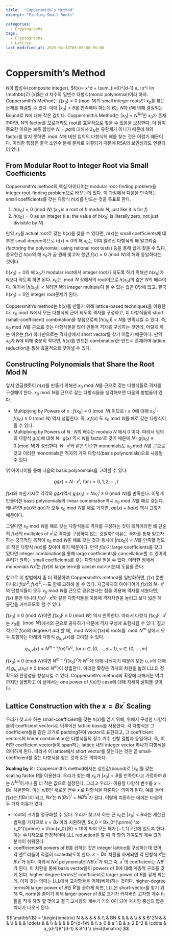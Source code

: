 ```yaml
---
title:  "Coppersmith’s Method"
excerpt: "Finding Small Roots"

categories:
  - Cryptography
tags:
  - Cryptography
  - Lattice
last_modified_at: 2025-04-18T08:06:00-05:00
---
```



# Coppersmith’s Method

$N$이 합성수(composite integer), $f(x)= x^d + \sum_{i=0}^{d-1} a_i x^i \in \mathbb{Z} [x]$는 $d$ 차수의 일변수 다항식(monic polynomial)이라 하자. Coppersmith’s Method는  $f(x_0) = 0 \pmod{N}$의 small integer roots인 $x_0$를 찾는 문제를 해결할 수 있다. 이때 $\vert x_0 \vert < B$를 만족해야 하는데 $B$는 $N$과 $d$에 의해 결정되는 Bound로 $N$에 대해 작은 값이다. Coppersmith’s Method는 $\vert x_0 \vert < N^{1/d}$인 $x_0$가 존재한다면, $N$의 factor를 모르더라도 root를 효율적으로 찾을 수 있음을 보장한다. 이 점이 중요한 이유는 보통 합성수 $N=pq$에 대해서 $\mathbb{Z}_N$는 유한체가 아니기 때문에 $N$의 factor를 알지 못하면 $\bmod N$에 대한 임의의 다항식의 해를 찾는 것은 어렵기 때문이다. 이러한 특징은 결국 소인수 분해 문제로 귀결되기 때문에 RSA의 보안성과도 연결되어 있다. 

## From Modular Root to Integer Root via Small Coefficients

Coppersmith’s method의 핵심 아이디어는 modular root-finding problem을 integer root-finding problem으로 바꾸는데 있다. 이 과정에서 다음을 만족하는 small coefficients를 갖는 다항식 $h(x)$를 만드는 것을 목표로 한다. 

1. $h(x_0) = 0 \pmod{N}$ ($x_0$ is a root of $h$ modulo $N$, just like it is for $f$)
2. $h(x_0) = 0$ as an integer (i.e. the value of $h(x_0)$ is literally zero, not just divisible by $N$)

만약 $x_0$를 actual root로 갖는 $h(x)$를 찾을 수 있다면, $h(x)$는 small coefficients에 대부분 small degree이므로 $h(x)=0$의 해 $x_0$는 이미 알려진 다항식의 해 알고리즘(factoring the polynomial, using rational root tests) 등을 통해 쉽게 찾을 수 있다. 중요한건 $h(x)$의 해 $x_0$가 곧 원래 찾고자 했던 $f(x) = 0 \pmod{N}$의 해와 동일하다는 것이다. 

$h(x_0)=0$의 해 $x_0$가 modular root에서 integer root가 되도록 하기 위해선 $h(x_0)$가 $N$보다 작도록 하면 된다. $x_0$는 $\bmod N$ 상에서의 root이므로 $h(x_0)$의 값은 $N$의 배수이다. 여기서 $\vert h(x_0) \vert < N$라면 $N$의 integer multiple이 될 수 있는 값은 0밖에 없고, 결국 $h(x_0) = 0$인 integer root문제가 된다. 

Coppersmith’s method는 $h(x)$를 만들기 위해 lattice-based techniques을 이용한다. $x_0 \bmod N$에서 모든 다항식의 근이 되도록 격자를 구성하고, 이 다항식들의 short (small-coefficient) combination을 찾음으로써 $\vert h(x_0) \vert < N$를 만족시킬 수 있다. 즉, $x_0 \bmod N$를 근으로 갖는 다항식들을 많이 만들어 격자를 구성하는 것인데, 이렇게 하는 이유는 $f(x)$ 하나만으로는 격자상에서 short vector를 찾기 어렵기 때문이다. 만약 $x_0$가 $N$에 비해 충분히 작다면, $h(x)$를 만드는 combination은 반드시 존재하며 lattice reduction을 통해 효율적으로 찾아낼 수 있다. 

## Constructing Polynomials that Share the Root Mod N

앞서 언급했듯이 $h(x)$를 만들기 위해선 $x_0 \bmod N$를 근으로 갖는 다항식들로 격자를 구성해야 한다. $x_0 \bmod N$를 근으로 갖는 다항식들을 생각해보면 다음의 방법들이 있다. 

- Multiplying by Powers of $x$ : $f(x_0) \equiv 0 \pmod{N}$ 이므로 $i \geq 0$에 대해 $x_0^i \cdot f(x_0) \equiv 0 \pmod{N}$ 역시 성립한다. 즉, $x_if(x)$ 도 $x_0 \bmod N$를 해로 갖는 다항식이 될 수 있다.
- Multiplying by Powers of $N$ : $N$의 배수는 modulo $N$ 에서 0 이다. 따라서 임의의 다항식 $g(x)$에 대해 $N \cdot g(x)$ 역시 $N$을 factor로 갖기 때문에 $N \cdot g(x_0) \equiv 0 \pmod{N}$가 성립한다. $N \cdot x^i$와 같은 단순한 monomials도 $x_0 \bmod N$를 근으로 갖고 이러한 monomials은 격자의 기저 다항식(basis polynomials)으로 사용될 수 있다. 

위 아이디어를 통해 다음의 basis polynomials을 고려할 수 있다. 

$$g_i(x) = N \cdot x^i, \text{ for } i = 0, 1, 2, \cdots, t$$ 

$f(x)$와 마찬가지로 각각의 $g_i(x)$역시 $g_i(x_0) = Nx_0^i \equiv 0 \pmod{N}$를 만족한다. 이렇게 만들어진 basis polynomials의 linear combination역시 $x_0 \bmod N$를 해로 갖는다. 왜냐하면 $p(x)$와 $q(x)$가 모두 $x_0 \bmod N$를 해로 가지면, $ap(x) + bq(x)$ 역시 그렇기 때문이다. 

그렇다면 $x_0 \bmod N$을 해로 갖는 다항식들로 격자를 구성하는 것이 목적이라면 왜 단순히 $f(x)$의 multiples of $x^i$로 격자를 구성하지 않는 것일까? 이유는 격자를 통해 얻고자 하는 궁극적인 목적이 $x_0 \bmod N$을 해로 갖는 것과 동시에 $\vert h(x_0) \vert < N$를 만족할 정도로 작은 다항식 $h(x)$를 찾아야 하기 때문이다. 만약 $f(x)$가 large coefficients를 갖고 있다면 integer combination을 통해 large coefficients을 cancellation할 수 있어야 우리가 원하는 small coefficients를 갖는 다항식을 얻을 수 있다. 이러한 점에서 monomials $Nx^i$는 $f(x)$의 large term을 cancel out시키는데 도움을 준다. 

참고로 이 방법에서 좀 더 확장하여 Coppersmith’s method를 일반화하면, $f(x)$ 뿐만 아니라 $f(x)^2, f(x)^3, \cdots$도 함께 고려해 볼 수 있다. 지금까지의 아이디어가 $f(x)$와 $N \cdot x^i$의 단항식들이 모두 $x_0 \bmod N$를 근으로 공유한다는 점을 이용해 격자를 세웠다면, $f(x)$ 뿐만 아니라 $f(x)^j \cdot x^i$와 같은 다항식들을 이용해 격자차원을 늘리고 보다 넓은 해 공간을 커버하도록 할 수 있다. 

$f(x_0) \equiv 0 \pmod{N}$이면 $f(x_0)^j \equiv 0 \pmod{N^j}$ 역시 만족한다. 
따라서 다항식 $f(x_0)^j \cdot x^i$는 $x_0$을 $\pmod{N^j}$에서의 근으로 공유하기 때문에 격자 구성에 포함시킬 수 있다. 
결과적으로 $f(x)$의 degree가 $d$라 할 때, $\bmod N$에서 $f(x)$의 roots를 $\bmod N^m$ 상에서 모두 포함하는 아래의 다항식 $g_{u,v}(x)$를 고려할 수 있다. 

$$g_{u, v}(x) = N^{m-v} f(x)^vx^u, \text{ for } u \in \lbrace 0, \cdots, d-1 \rbrace, v \in \lbrace 0, \cdots, m \rbrace$$

$f(x_0) \equiv 0 \pmod{N}$이면 $N^{m-v} f(x_0)^v$가 $N^m$에 의해 나눠지기 때문에 모든 $u, v$에 대해서 $g_{u,v}(x_0) \equiv 0 \pmod{N^m}$이 성립한다. 이러한 확장은 격자의 차원을 늘려 LLL의 정확도와 안정성을 향상시킬 수 있다. Coppersmith’s method의 확장에 대해서는 여기까지만 설명하고 이 글에서는 one power of $f(x)$인 case에 대해 자세히 살펴볼 것이다.  

## Lattice Construction with the $x = Bx^{\prime}$ Scaling

우리가 찾고자 하는 small-coefficient를 갖는 $h(x)$를 얻기 위해, 위에서 구성한 다항식들의 coefficient vectors로 이루어진 lattice basis를 사용한다. 각 다항식은 그 coefficient들을 같은 크기로 padding하여 vector로 표현되고, 그 coefficient vectors의 linear combination은 다항식들의 정수 계수 선형 결합과 동일하다. 즉, 이러한 coefficient vector들이 span하는 lattice 내의 integer vector 하나가 다항식을 의미하게 된다. 따라서 이 lattice에서 short vector를 찾는다는 것은 곧 small-coefficient를 갖는 다항식을 찾는 것과 같은 의미이다. 

**Scaling by** $B$ : Coppersmith’s method에서는 상한값(bound)로 $\vert x_0 \vert$를 갖는 scaling factor $B$를 이용한다. 우리가 찾는 해 $x_0$가 $\vert x_0 \vert < B$를 만족한다고 가정하며 $B$는 $N^{1/d}$이거나 좀 더 작은 값으로 설정된다. 그리고 우리가 이용할 다항식 변수를 $x=Bx^{\prime}$ 치환한다. 이는 $x/B$인 새로운 변수 $x^{\prime}$로 다항식을 다룬다는 의미가 된다. 예를 들어 $f(x)$는 $f(Bx^{\prime})$이 되고, $Nx^i$는 $N(Bx^{\prime})^i = NB^ix^{{\prime}^i}$가 된다. 이렇게 치환하는 데에는 다음의 두 가지 이유가 있다. 

- root의 크기를 정규화할 수 있다. 우리가 찾고자 하는 근 $x_0$는 $\vert x_0 \vert < B$라는 제한된 범위를 가지므로 $x = Bx^{\prime}$이라 치환하면, $x_0 = Bx_0^{\prime} \to x_0^{\prime} = \frac{x_0}{B} < 1$이 되어 모든 해가 $[-1, 1]$구간에 있도록 한다. 이는 수치적으로 안정적이며 LLL reduction을 할 때 각 항의 기여도와 계수 크기 분석이 쉬워진다.
- coefficients에 powers of $B$를 곱하는 것은 integer lattice를 구성하는데 있어 각 엔트리들이 적절히 scaled되도록 한다. $x=Bx^{\prime}$ 치환을 하게되면 각 단항식 $x^i$는 $B^ix^{{\prime}^i}$가 된다. 따라서 $Nx^i$ polynomial은 $NB^ix^{{\prime}^i}$가 되고 즉, $x^{{\prime}^i}$의 coefficient는 $NB^i$가 된다. 이 치환을 통해 basis vector들이 powers of $B$에 대해 계층적 구조를 갖게 된다. higher-degree terms은 coefficient로 larger power of $B$를 갖게 되는데, 이게 갖는 의미는 LLL에서 고차항들을 억제(베제)하는 것이다. higher-degree terms에 larger power of $B$인 $B^i$를 곱하게 되면, LLL은 short-vector를 찾기 위해 즉, norm을 줄이기 위해 larger power of $B$로 크기가 커져버린 고차항 계수 $h_i$들을 작게 하려 할 것이고 결국 고차항의 계수가 거의 0이 되어 저차항 중심의 짧은 벡터가 나오게 된다. 


$$
\mathbf{B} = 
\begin{bmatrix}
N & & & & & \\
 & BN & & & & \\
 & & B^2N & & & \\
 & & & \ddots & & \\
 & & & & B^{d-1}N & \\
a_0 & a_1 B & a_2 B^2 & \cdots & a_{d-1}B^{d-1} & B^d \\ 
\end{bmatrix}
$$





